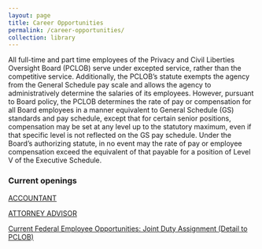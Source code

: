 ```yaml
---
layout: page
title: Career Opportunities
permalink: /career-opportunities/
collection: library
---
```


All full-time and part time employees of the Privacy and Civil Liberties Oversight Board (PCLOB) serve under excepted service, rather than the competitive service. Additionally, the PCLOB’s statute exempts the agency from the General Schedule pay scale and allows the agency to administratively determine the salaries of its employees.  However, pursuant to Board policy, the PCLOB determines the rate of pay or compensation for all Board employees in a manner equivalent to General Schedule (GS) standards and pay schedule, except that for certain senior positions, compensation may be set at any level up to the statutory maximum, even if that specific level is not reflected on the GS pay schedule. Under the Board’s authorizing statute, in no event may the rate of pay or employee compensation exceed the equivalent of that payable for a position of Level V of the Executive Schedule.

<!--If selected for an interview and you require personal assistance services, please submit a reasonable accommodation request to [Human Resources](mailto:jobs@pclob.gov). -->

### Current openings   
[ACCOUNTANT](https://www.pclob.gov/accounting/)

[ATTORNEY ADVISOR](https://www.pclob.gov/attorney-advisor/)

<!-- [EXECUTIVE DIRECTOR](https://www.pclob.gov/executive-director/) -->

<!-- [INTERNAL CONTROLS OFFICER](https://www.pclob.gov/internal-controls-officer/) -->

<!-- [OPERATIONS DIRECTOR](https://www.pclob.gov/operations-director/) -->

<!-- [PROGRAM ANALYST](https://www.pclob.gov/program-analyst/) -->

<!--[SUMMER LAW FELLOW / SUMMER POLICY FELLOW](https://www.pclob.gov/summer-law-policy-fellow/) -->

<!--[TECHNOLOGIST](https://www.pclob.gov/technologist/) -->

[Current Federal Employee Opportunities: Joint Duty Assignment (Detail to PCLOB)](https://www.pclob.gov/jda/)

<!-- [GENERAL ATTORNEY](https://www.pclob.gov/general-attorney/) -->
 
<!-- [HUMAN RESOURCES SPECIALIST ](https://www.pclob.gov/human-resources/) -->

